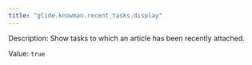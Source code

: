 ```yaml
---
title: "glide.knowman.recent_tasks.display"
---
```


Description: Show tasks to which an article has been recently attached.

Value: `true`